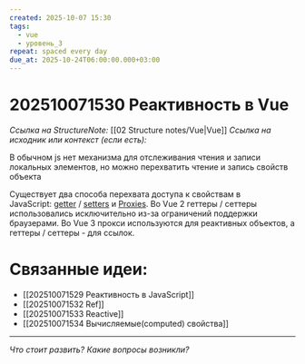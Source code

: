 ```yaml
---
created: 2025-10-07 15:30
tags:
  - vue
  - уровень_3
repeat: spaced every day
due_at: 2025-10-24T06:00:00.000+03:00
---
```

# 202510071530 Реактивность в Vue

*Ссылка на StructureNote:* [[02 Structure notes/Vue|Vue]]
*Ссылка на исходник или контекст (если есть):*

В обычном js нет механизма для отслеживания чтения и записи локальных элементов, но можно перехватить чтение и запись свойств объекта

Существует два способа перехвата доступа к свойствам в JavaScript: [getter](https://developer.mozilla.org/en-US/docs/Web/JavaScript/Reference/Functions/get#description) / [setters](https://developer.mozilla.org/en-US/docs/Web/JavaScript/Reference/Functions/set) и [Proxies](https://developer.mozilla.org/en-US/docs/Web/JavaScript/Reference/Global_Objects/Proxy). Во Vue 2 геттеры / сеттеры использовались исключительно из-за ограничений поддержки браузерами. Во Vue 3 прокси используются для реактивных объектов, а геттеры / сеттеры - для ссылок.

# Связанные идеи:

* [[202510071529 Реактивность в JavaScript]]
* [[202510071532 Ref]]
* [[202510071533 Reactive]]
* [[202510071534 Вычисляемые(computed) свойства]]

---

*Что стоит развить? Какие вопросы возникли?*
